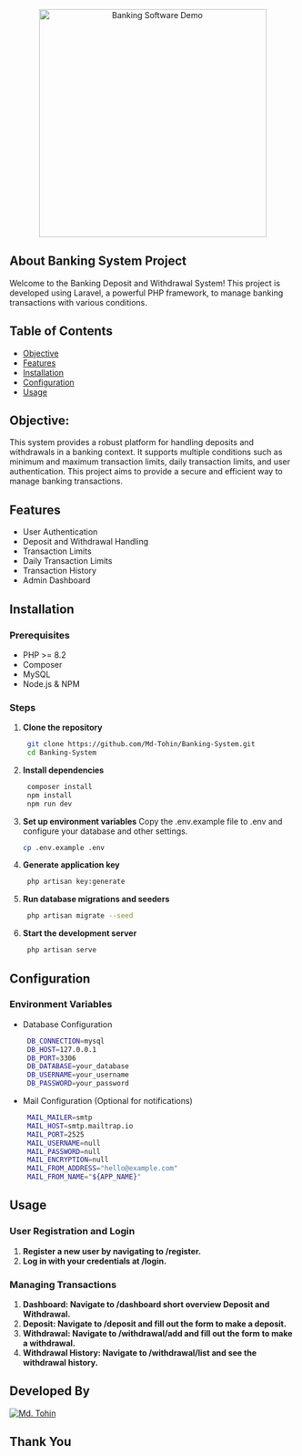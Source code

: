 <p align="center"><a href="https://banking-system.bdshopexpress.com" target="_blank"><img src="https://banking-system.bdshopexpress.com/banking-system.png" width="400" alt="Banking Software Demo"></a></p>

## About Banking System Project

Welcome to the Banking Deposit and Withdrawal System! This project is developed using Laravel, a powerful PHP framework, to manage banking transactions with various conditions.

## Table of Contents

- [Objective](#Objective)
- [Features](#features)
- [Installation](#installation)
- [Configuration](#configuration)
- [Usage](#usage)

## Objective:

This system provides a robust platform for handling deposits and withdrawals in a banking context. It supports multiple conditions such as minimum and maximum transaction limits, daily transaction limits, and user authentication. This project aims to provide a secure and efficient way to manage banking transactions.

## Features

- User Authentication
- Deposit and Withdrawal Handling
- Transaction Limits
- Daily Transaction Limits
- Transaction History
- Admin Dashboard


## Installation

### Prerequisites

- PHP >= 8.2
- Composer
- MySQL
- Node.js & NPM

### Steps

1. **Clone the repository**
   ```sh
    git clone https://github.com/Md-Tohin/Banking-System.git
    cd Banking-System

2. **Install dependencies**
   ```sh
    composer install
    npm install
    npm run dev

3. **Set up environment variables**
    Copy the .env.example file to .env and configure your database and other settings.

    ```sh
    cp .env.example .env

4. **Generate application key**
   ```sh
    php artisan key:generate

5. **Run database migrations and seeders**
   ```sh
    php artisan migrate --seed

6. **Start the development server**
   ```sh
    php artisan serve


## Configuration

### Environment Variables

- Database Configuration
   ```sh
    DB_CONNECTION=mysql
    DB_HOST=127.0.0.1
    DB_PORT=3306
    DB_DATABASE=your_database
    DB_USERNAME=your_username
    DB_PASSWORD=your_password

- Mail Configuration (Optional for notifications)
   ```sh
    MAIL_MAILER=smtp
    MAIL_HOST=smtp.mailtrap.io
    MAIL_PORT=2525
    MAIL_USERNAME=null
    MAIL_PASSWORD=null
    MAIL_ENCRYPTION=null
    MAIL_FROM_ADDRESS="hello@example.com"
    MAIL_FROM_NAME="${APP_NAME}"


## Usage

### User Registration and Login

1. **Register a new user by navigating to /register.**
2. **Log in with your credentials at /login.**

### Managing Transactions

1. **Dashboard: Navigate to /dashboard short overview Deposit and Withdrawal.**
2. **Deposit: Navigate to /deposit and fill out the form to make a deposit.**
3. **Withdrawal: Navigate to /withdrawal/add and fill out the form to make a withdrawal.**
3. **Withdrawal History: Navigate to /withdrawal/list and see the withdrawal history.**

## Developed By
[![Md. Tohin](https://mdtohin.bdshopexpress.com/)](https://mdtohin.bdshopexpress.com/)

## Thank You



